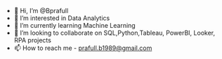 - 👋 Hi, I’m @Bprafull
- 👀 I’m interested in Data Analytics
- 🌱 I’m currently learning Machine Learning
- 💞️ I’m looking to collaborate on SQL,Python,Tableau, PowerBI, Looker, RPA projects
- 📫 How to reach me - prafull.b1989@gmail.com

<!---
Bprafull/Bprafull is a ✨ special ✨ repository because its `README.md` (this file) appears on your GitHub profile.
You can click the Preview link to take a look at your changes.
--->

